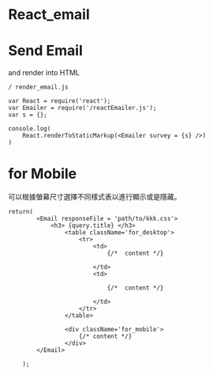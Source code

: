 # React_email

# Send Email 

and render into HTML

    / render_email.js

    var React = require('react');
    var Emailer = require('/reactEmailer.js');
    var s = {};

    console.log(
        React.renderToStaticMarkup(<Emailer survey = {s} />)
    )

# for Mobile

可以根據螢幕尺寸選擇不同樣式表以進行顯示或是隱藏。

    return(
            <Email responseFile = 'path/to/kkk.css'>
                <h3> {query.title} </h3>
                    <table className='for_desktop'>
                        <tr>
                            <td>
                                {/*  content */}

                            </td>
                            <td>

                                {/*  content */}

                            </td>
                        </tr>
                    </table>

                    <div className='for_mobile'>
                        {/* content */}
                    </div>
            </Email>

        );
        
 
